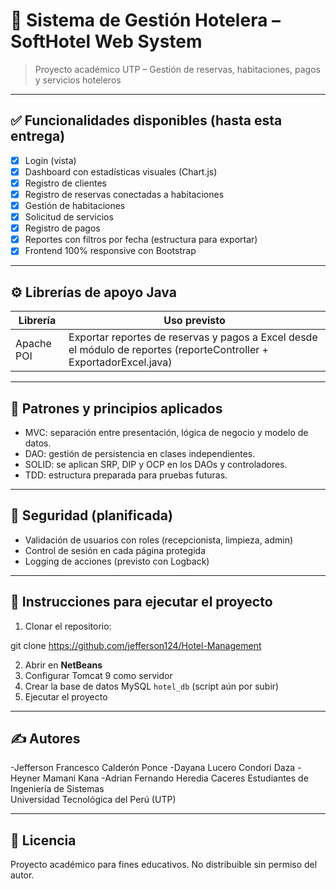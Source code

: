# 🏨 Sistema de Gestión Hotelera – SoftHotel Web System

> Proyecto académico UTP – Gestión de reservas, habitaciones, pagos y servicios hoteleros

---

## ✅ Funcionalidades disponibles (hasta esta entrega)

- [x] Login (vista)
- [x] Dashboard con estadísticas visuales (Chart.js)
- [x] Registro de clientes
- [x] Registro de reservas conectadas a habitaciones
- [x] Gestión de habitaciones
- [x] Solicitud de servicios
- [x] Registro de pagos
- [x] Reportes con filtros por fecha (estructura para exportar)
- [x] Frontend 100% responsive con Bootstrap

---

## ⚙️ Librerías de apoyo Java

| Librería      | Uso previsto                     |
|---------------|----------------------------------|
| Apache POI    | Exportar reportes de reservas y pagos a Excel desde el módulo de reportes (reporteController + ExportadorExcel.java) |

---

## 🧪 Patrones y principios aplicados

- MVC: separación entre presentación, lógica de negocio y modelo de datos.
- DAO: gestión de persistencia en clases independientes.
- SOLID: se aplican SRP, DIP y OCP en los DAOs y controladores.
- TDD: estructura preparada para pruebas futuras.

---

## 🔐 Seguridad (planificada)

- Validación de usuarios con roles (recepcionista, limpieza, admin)
- Control de sesión en cada página protegida
- Logging de acciones (previsto con Logback)

---

## 📁 Instrucciones para ejecutar el proyecto

1. Clonar el repositorio:

  git clone https://github.com/jefferson124/Hotel-Management

2. Abrir en **NetBeans**
3. Configurar Tomcat 9 como servidor
4. Crear la base de datos MySQL `hotel_db` (script aún por subir)
5. Ejecutar el proyecto

---

## ✍️ Autores

-Jefferson Francesco Calderón Ponce
-Dayana Lucero Condori Daza
-Heyner Mamani Kana
-Adrian Fernando Heredia Caceres
Estudiantes de Ingeniería de Sistemas  
Universidad Tecnológica del Perú (UTP)

---

## 🪪 Licencia

Proyecto académico para fines educativos. No distribuible sin permiso del autor.
